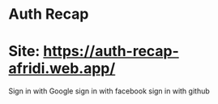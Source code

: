 # Auth Recap

# Site: https://auth-recap-afridi.web.app/

Sign in with Google
sign in with facebook
sign in with github